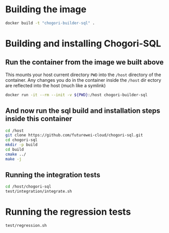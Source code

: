 # Building the image
``` sh
docker build -t "chogori-builder-sql" .
```

# Building and installing Chogori-SQL
## Run the container from the image we built above
This mounts your host current directory `PWD` into the `/host` directory of the container. Any changes you do in the container inside the `/host` dir
ectory are reflected into the host (much like a symlink)
``` sh
docker run -it --rm --init -v ${PWD}:/host chogori-builder-sql
```
## And now run the sql build and installation steps inside this container
``` sh
cd /host
git clone https://github.com/futurewei-cloud/chogori-sql.git
cd chogori-sql
mkdir -p build
cd build
cmake ../
make -j
```
## Running the integration tests
``` sh
cd /host/chogori-sql
test/integration/integrate.sh
```
# Running the regression tests
``` sh
test/regression.sh
```
